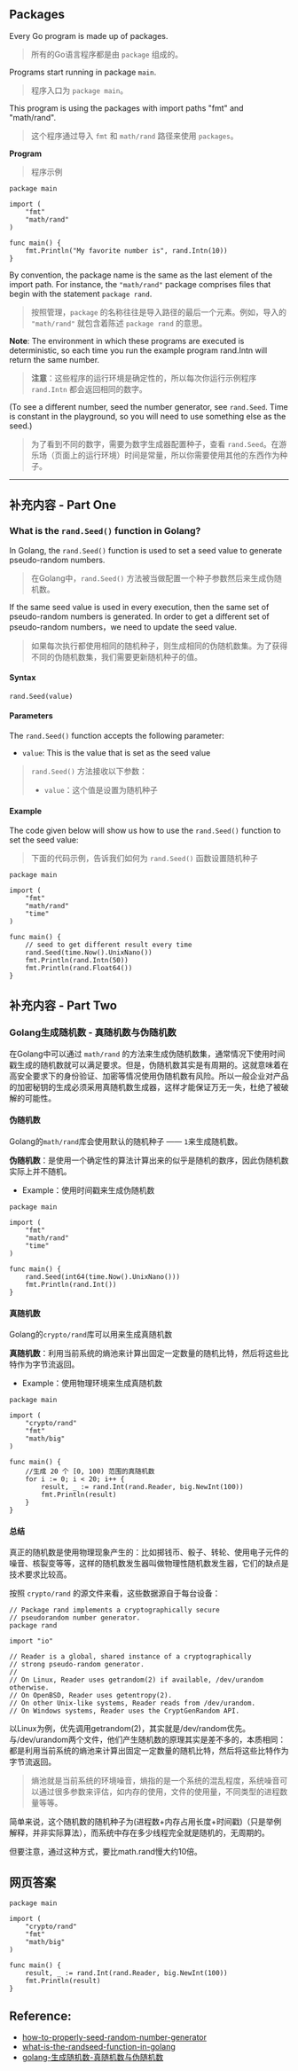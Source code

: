 ## Packages

Every Go program is made up of packages.
> 所有的Go语言程序都是由 `package` 组成的。

Programs start running in package `main`.
> 程序入口为 `package main`。

This program is using the packages with import paths "fmt" and "math/rand".
> 这个程序通过导入 `fmt` 和 `math/rand` 路径来使用 `packages`。

**Program**
> 程序示例

```gotemplate
package main

import (
	"fmt"
	"math/rand"
)

func main() {
	fmt.Println("My favorite number is", rand.Intn(10))
}
```

By convention, the package name is the same as the last element of the import path. For instance, the `"math/rand"` package comprises files that begin with the statement `package rand`.
> 按照管理，`package` 的名称往往是导入路径的最后一个元素。例如，导入的 `"math/rand"` 就包含着陈述 `package rand` 的意思。

**Note**: The environment in which these programs are executed is deterministic, so each time you run the example program rand.Intn will return the same number.
>**注意**：这些程序的运行环境是确定性的，所以每次你运行示例程序 `rand.Intn` 都会返回相同的数字。

(To see a different number, seed the number generator, see `rand.Seed`. Time is constant in the playground, so you will need to use something else as the seed.)
> 为了看到不同的数字，需要为数字生成器配置种子，查看 `rand.Seed`。在游乐场（页面上的运行环境）时间是常量，所以你需要使用其他的东西作为种子。

---

## 补充内容 - Part One

### What is the `rand.Seed()` function in Golang?

In Golang, the `rand.Seed()` function is used to set a seed value to generate pseudo-random numbers.
> 在Golang中，`rand.Seed()` 方法被当做配置一个种子参数然后来生成伪随机数。

If the same seed value is used in every execution, then the same set of pseudo-random numbers is generated. In order to get a different set of pseudo-random numbers，we need to update the seed value.
> 如果每次执行都使用相同的随机种子，则生成相同的伪随机数集。为了获得不同的伪随机数集，我们需要更新随机种子的值。

#### Syntax

```gotemplate
rand.Seed(value)
```

#### Parameters
The `rand.Seed()` function accepts the following parameter:

- `value`: This is the value that is set as the seed value

> `rand.Seed()` 方法接收以下参数：
> - `value`：这个值是设置为随机种子

#### Example
The code given below will show us how to use the `rand.Seed()` function to set the seed value:
> 下面的代码示例，告诉我们如何为 `rand.Seed()` 函数设置随机种子

```gotemplate
package main

import (
	"fmt"
	"math/rand"
	"time"
)

func main() {
	// seed to get different result every time
	rand.Seed(time.Now().UnixNano())
	fmt.Println(rand.Intn(50))
	fmt.Println(rand.Float64())
}
```

## 补充内容 - Part Two

### Golang生成随机数 - 真随机数与伪随机数
在Golang中可以通过 `math/rand` 的方法来生成伪随机数集，通常情况下使用时间戳生成的随机数就可以满足要求。但是，伪随机数其实是有周期的。这就意味着在高安全要求下的身份验证、加密等情况使用伪随机数有风险。所以一般企业对产品的加密秘钥的生成必须采用真随机数生成器，这样才能保证万无一失，杜绝了被破解的可能性。

#### 伪随机数
Golang的`math/rand`库会使用默认的随机种子 —— `1`来生成随机数。

**伪随机数**：是使用一个确定性的算法计算出来的似乎是随机的数序，因此伪随机数实际上并不随机。

- Example：使用时间戳来生成伪随机数

```gotemplate
package main

import (
	"fmt"
	"math/rand"
	"time"
)

func main() {
	rand.Seed(int64(time.Now().UnixNano()))
	fmt.Println(rand.Int())
}
```

#### 真随机数
Golang的`crypto/rand`库可以用来生成真随机数

**真随机数**：利用当前系统的熵池来计算出固定一定数量的随机比特，然后将这些比特作为字节流返回。

- Example：使用物理环境来生成真随机数

```gotemplate
package main

import (
	"crypto/rand"
	"fmt"
	"math/big"
)

func main() {
	//生成 20 个 [0, 100) 范围的真随机数
	for i := 0; i < 20; i++ {
		result, _ := rand.Int(rand.Reader, big.NewInt(100))
		fmt.Println(result)
    }
}
```

#### 总结
真正的随机数是使用物理现象产生的：比如掷钱币、骰子、转轮、使用电子元件的噪音、核裂变等等，这样的随机数发生器叫做物理性随机数发生器，它们的缺点是技术要求比较高。

按照 `crypto/rand` 的源文件来看，这些数据源自于每台设备：

```gotemplate
// Package rand implements a cryptographically secure
// pseudorandom number generator.
package rand

import "io"

// Reader is a global, shared instance of a cryptographically
// strong pseudo-random generator.
//
// On Linux, Reader uses getrandom(2) if available, /dev/urandom otherwise.
// On OpenBSD, Reader uses getentropy(2).
// On other Unix-like systems, Reader reads from /dev/urandom.
// On Windows systems, Reader uses the CryptGenRandom API.
```
以Linux为例，优先调用getrandom(2)，其实就是/dev/random优先。与/dev/urandom两个文件，他们产生随机数的原理其实是差不多的，本质相同：都是利用当前系统的熵池来计算出固定一定数量的随机比特，然后将这些比特作为字节流返回。

> 熵池就是当前系统的环境噪音，熵指的是一个系统的混乱程度，系统噪音可以通过很多参数来评估，如内存的使用，文件的使用量，不同类型的进程数量等等。

简单来说，这个随机数的随机种子为(进程数+内存占用长度+时间戳)（只是举例解释，并非实际算法），而系统中存在多少线程完全就是随机的，无周期的。

但要注意，通过这种方式，要比math.rand慢大约10倍。

## 网页答案

```gotemplate
package main

import (
	"crypto/rand"
	"fmt"
	"math/big"
)

func main() {
	result, _ := rand.Int(rand.Reader, big.NewInt(100))
	fmt.Println(result)
}
```

## Reference: 
- [how-to-properly-seed-random-number-generator](https://stackoverflow.com/questions/12321133/how-to-properly-seed-random-number-generator)
- [what-is-the-randseed-function-in-golang](https://www.educative.io/answers/what-is-the-randseed-function-in-golang)
- [golang-生成随机数-真随机数与伪随机数](https://xzhsh.ch/2021/09/golang-%E7%94%9F%E6%88%90%E9%9A%8F%E6%9C%BA%E6%95%B0-%E7%9C%9F%E9%9A%8F%E6%9C%BA%E6%95%B0%E4%B8%8E%E4%BC%AA%E9%9A%8F%E6%9C%BA%E6%95%B0/)
